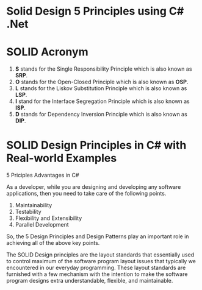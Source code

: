 # Solid Design 5 Principles using C# .Net

# SOLID Acronym
1. **S** stands for the Single Responsibility Principle which is also known as **SRP**.
2. **O** stands for the Open-Closed Principle which is also known as **OSP**.
3. **L** stands for the Liskov Substitution Principle which is also known as **LSP**.
4. **I** stand for the Interface Segregation Principle which is also known as **ISP**.
5. **D** stands for Dependency Inversion Principle which is also known as **DIP**.

# SOLID Design Principles in C# with Real-world Examples
5 Priciples Advantages in C#

As a developer, while you are designing and developing any software applications, then you need to take care of the following points.

1. Maintainability
2. Testability
3. Flexibility and Extensibility
4. Parallel Development

So, the 5 Design Principles and Design Patterns play an important role in achieving all of the above key points.

The SOLID Design principles are the layout standards that essentially used to control maximum of the software program layout issues that typically we encountered in our everyday programming. These layout standards are furnished with a few mechanism with the intention to make the software program designs extra understandable, flexible, and maintainable.
